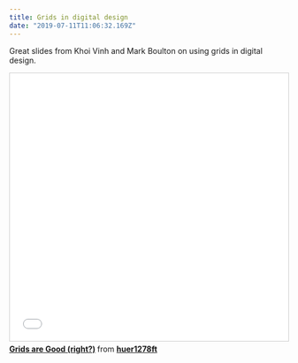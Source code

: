 ```yaml
---
title: Grids in digital design
date: "2019-07-11T11:06:32.169Z"
---
```


Great slides from Khoi Vinh and Mark Boulton on using grids in digital design.

<iframe src="//www.slideshare.net/slideshow/embed_code/key/KDtysN6JYGJTtJ" width="595" height="485" frameborder="0" marginwidth="0" marginheight="0" scrolling="no" style="border:1px solid #CCC; border-width:1px; margin-bottom:5px; max-width: 100%;" allowfullscreen> </iframe> <div style="margin-bottom:5px"> <strong> <a href="//www.slideshare.net/huer1278ft/grids-are-good-right" title="Grids are Good (right?)" target="_blank">Grids are Good (right?)</a> </strong> from <strong><a href="https://www.slideshare.net/huer1278ft" target="_blank">huer1278ft</a></strong> </div>